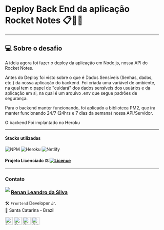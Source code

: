 # Deploy Back End da aplicação Rocket Notes 📋🐱‍👤

---

## 💻 Sobre o desafio

A ideia agora foi fazer o deploy da aplicação em Node.js, nossa API do Rocket Notes.

Antes do Deploy foi visto sobre o que é Dados Sensíveis (Senhas, dados, etc.) da nossa aplicação do backend. Foi criada uma variável de ambiente, na qual tem o papel de "cuidará" dos dados sensíveis dos usuários e da aplicação em si, na qual é um arquivo .env que segue padrões de segurança.

Para o backend manter funcionando, foi aplicado a biblioteca PM2, que ira manter funcionando 24/7 (24hrs e 7 dias da semana) nossa API/Servidor.

O backend Foi implantado no Heroku

---

#### Stacks utilizadas

![NPM](https://img.shields.io/badge/NPM-%23000000.svg?style=for-the-badge&logo=npm&logoColor=white) ![Heroku](https://img.shields.io/badge/heroku-%23430098.svg?style=for-the-badge&logo=heroku&logoColor=white) ![Netlify](https://img.shields.io/badge/netlify-%23000000.svg?style=for-the-badge&logo=netlify&logoColor=#00C7B7)

#### Projeto Licenciado ⚖ [![Licence](https://img.shields.io/github/license/Ileriayo/markdown-badges?style=for-the-badge)](../../LICENSE)

---

### Contato

<img align="left" src="https://www.github.com/renyzeraa.png?size=150">

### [**Renan Leandro da Silva**](https://github.com/renyzeraa)

🛠 `Frontend` Developer Jr. <br>
📍 Santa Catarina - Brazil

<a href="https://www.linkedin.com/in/renyzeraa" target="_blank"><img src="https://img.shields.io/badge/LinkedIn-0077B5?style=flat&logo=linkedin&logoColor=white" alt="LinkedIn Badge" height="25"></a>&nbsp;<a href="mailto:renansilvaytb@gmail.com" target="_blank"><img src="https://img.shields.io/badge/Gmail-D14836?style=flat&logo=gmail&logoColor=white" alt="Gmail Badge" height="25"></a>&nbsp;<a href="#"><img src="https://img.shields.io/badge/Discord-%237289DA.svg?logo=discord&logoColor=white" title="renan_s#7826" alt="Discord Badge" height="25"></a>&nbsp;<a href="https://www.github.com/renyzeraa" target="_blank"><img src="https://img.shields.io/badge/GitHub-100000?style=flat&logo=github&logoColor=white" alt="GitHub Badge" height="25"></a>&nbsp;

<br clear="left"/>
